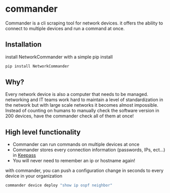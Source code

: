 # commander

Commander is a cli scraping tool for network devices.
it offers the ability to connect to multiple devices and run a command at once. 

## Installation

install NetworkCommander with a simple pip install

```bash
pip install NetworkCommander
```

## Why?

Every network device is also a computer that needs to be managed. 
networking and IT teams work hard to maintain a level of standardization in the network but with large scale networks it becomes almost impossible.
Instead of counting on humans to manually check the software version in 200 devices, have the commander check all of them at once!

## High level functionality

* Commander can run commands on multiple devices at once
* Commander stores every connection information (passwords, IPs, ect...) in [Keepass](https://keepass.info)
* You will never need to remember an ip or hostname again!

with commander, you can push a configuration change in seconds to every device in your organization
```bash
commander device deploy "show ip ospf neighbor"
```

